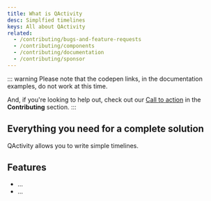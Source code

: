```yaml
---
title: What is QActivity
desc: Simplfied timelines
keys: All about QActivity
related:
  - /contributing/bugs-and-feature-requests
  - /contributing/components
  - /contributing/documentation
  - /contributing/sponsor
---
```

::: warning
Please note that the codepen links, in the documentation examples, do not work at this time.

And, if you're looking to help out, check out our [Call to action](/contributing/call-to-action) in the **Contributing** section.
:::

## Everything you need for a complete solution

QActivity allows you to write simple timelines.

## Features

- ...
- ...